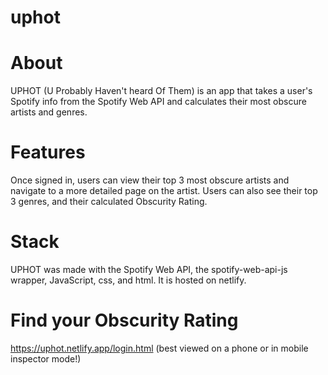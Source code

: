 # uphot

# About
UPHOT (U Probably Haven't heard Of Them) is an app that takes a user's Spotify info from the Spotify Web API and calculates their most obscure artists and genres. 

# Features
Once signed in, users can view their top 3 most obscure artists and navigate to a more detailed page on the artist. Users can also see their top 3 genres, and their calculated Obscurity Rating. 

# Stack
UPHOT was made with the Spotify Web API, the spotify-web-api-js wrapper, JavaScript, css, and html. It is hosted on netlify.

# Find your Obscurity Rating
https://uphot.netlify.app/login.html
(best viewed on a phone or in mobile inspector mode!)
